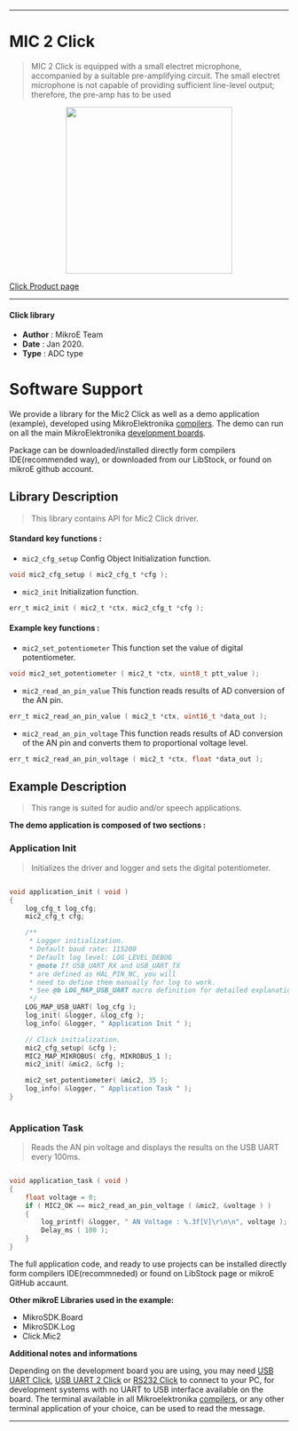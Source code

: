 
---
# MIC 2 Click

> MIC 2 Click is equipped with a small electret microphone, accompanied by a suitable pre-amplifying circuit. The small electret microphone is not capable of providing sufficient line-level output; therefore, the pre-amp has to be used

<p align="center">
  <img src="https://download.mikroe.com/images/click_for_ide/mic2_click.png" height=300px>
</p>

[Click Product page](https://www.mikroe.com/mic-2-click)

---


#### Click library 

- **Author**        : MikroE Team
- **Date**          : Jan 2020.
- **Type**          : ADC type


# Software Support

We provide a library for the Mic2 Click 
as well as a demo application (example), developed using MikroElektronika 
[compilers](https://shop.mikroe.com/compilers). 
The demo can run on all the main MikroElektronika [development boards](https://shop.mikroe.com/development-boards).

Package can be downloaded/installed directly form compilers IDE(recommended way), or downloaded from our LibStock, or found on mikroE github account. 

## Library Description

> This library contains API for Mic2 Click driver.

#### Standard key functions :

- `mic2_cfg_setup` Config Object Initialization function.
```c
void mic2_cfg_setup ( mic2_cfg_t *cfg ); 
```

- `mic2_init` Initialization function.
```c
err_t mic2_init ( mic2_t *ctx, mic2_cfg_t *cfg );
```

#### Example key functions :

- `mic2_set_potentiometer` This function set the value of digital potentiometer.
```c
void mic2_set_potentiometer ( mic2_t *ctx, uint8_t ptt_value );
```

- `mic2_read_an_pin_value` This function reads results of AD conversion of the AN pin.
```c
err_t mic2_read_an_pin_value ( mic2_t *ctx, uint16_t *data_out );
```

- `mic2_read_an_pin_voltage` This function reads results of AD conversion of the AN pin and converts them to proportional voltage level.
```c
err_t mic2_read_an_pin_voltage ( mic2_t *ctx, float *data_out );
```

## Example Description

> This range is suited for audio and/or speech applications.

**The demo application is composed of two sections :**

### Application Init 

> Initializes the driver and logger and sets the digital potentiometer.

```c

void application_init ( void )
{
    log_cfg_t log_cfg;
    mic2_cfg_t cfg;

    /** 
     * Logger initialization.
     * Default baud rate: 115200
     * Default log level: LOG_LEVEL_DEBUG
     * @note If USB_UART_RX and USB_UART_TX 
     * are defined as HAL_PIN_NC, you will 
     * need to define them manually for log to work. 
     * See @b LOG_MAP_USB_UART macro definition for detailed explanation.
     */
    LOG_MAP_USB_UART( log_cfg );
    log_init( &logger, &log_cfg );
    log_info( &logger, " Application Init " );

    // Click initialization.
    mic2_cfg_setup( &cfg );
    MIC2_MAP_MIKROBUS( cfg, MIKROBUS_1 );
    mic2_init( &mic2, &cfg );

    mic2_set_potentiometer( &mic2, 35 );
    log_info( &logger, " Application Task " );
}
  
```

### Application Task

> Reads the AN pin voltage and displays the results on the USB UART every 100ms.

```c

void application_task ( void )
{
    float voltage = 0;
    if ( MIC2_OK == mic2_read_an_pin_voltage ( &mic2, &voltage ) ) 
    {
        log_printf( &logger, " AN Voltage : %.3f[V]\r\n\n", voltage );
        Delay_ms ( 100 );
    }
} 

```

The full application code, and ready to use projects can be  installed directly form compilers IDE(recommneded) or found on LibStock page or mikroE GitHub accaunt.

**Other mikroE Libraries used in the example:** 

- MikroSDK.Board
- MikroSDK.Log
- Click.Mic2

**Additional notes and informations**

Depending on the development board you are using, you may need 
[USB UART Click](https://shop.mikroe.com/usb-uart-click), 
[USB UART 2 Click](https://shop.mikroe.com/usb-uart-2-click) or 
[RS232 Click](https://shop.mikroe.com/rs232-click) to connect to your PC, for 
development systems with no UART to USB interface available on the board. The 
terminal available in all Mikroelektronika 
[compilers](https://shop.mikroe.com/compilers), or any other terminal application 
of your choice, can be used to read the message.



---
